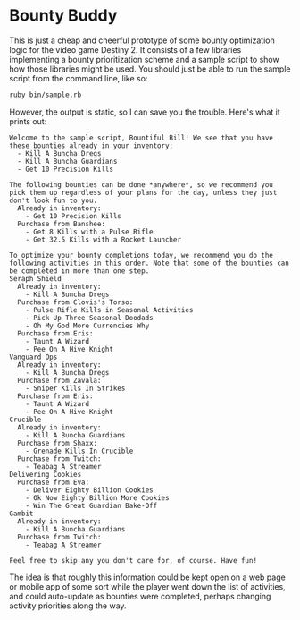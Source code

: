 # Bounty Buddy

This is just a cheap and cheerful prototype of some bounty optimization logic
for the video game Destiny 2. It consists of a few libraries implementing a
bounty prioritization scheme and a sample script to show how those libraries
might be used. You should just be able to run the sample script from the
command line, like so:

```bash
ruby bin/sample.rb
```

However, the output is static, so I can save you the trouble. Here's what it prints out:

```
Welcome to the sample script, Bountiful Bill! We see that you have these bounties already in your inventory:
  - Kill A Buncha Dregs
  - Kill A Buncha Guardians
  - Get 10 Precision Kills

The following bounties can be done *anywhere*, so we recommend you pick them up regardless of your plans for the day, unless they just don't look fun to you.
  Already in inventory:
    - Get 10 Precision Kills
  Purchase from Banshee:
    - Get 8 Kills with a Pulse Rifle
    - Get 32.5 Kills with a Rocket Launcher

To optimize your bounty completions today, we recommend you do the following activities in this order. Note that some of the bounties can be completed in more than one step.
Seraph Shield
  Already in inventory:
    - Kill A Buncha Dregs
  Purchase from Clovis's Torso:
    - Pulse Rifle Kills in Seasonal Activities
    - Pick Up Three Seasonal Doodads
    - Oh My God More Currencies Why
  Purchase from Eris:
    - Taunt A Wizard
    - Pee On A Hive Knight
Vanguard Ops
  Already in inventory:
    - Kill A Buncha Dregs
  Purchase from Zavala:
    - Sniper Kills In Strikes
  Purchase from Eris:
    - Taunt A Wizard
    - Pee On A Hive Knight
Crucible
  Already in inventory:
    - Kill A Buncha Guardians
  Purchase from Shaxx:
    - Grenade Kills In Crucible
  Purchase from Twitch:
    - Teabag A Streamer
Delivering Cookies
  Purchase from Eva:
    - Deliver Eighty Billion Cookies
    - Ok Now Eighty Billion More Cookies
    - Win The Great Guardian Bake-Off
Gambit
  Already in inventory:
    - Kill A Buncha Guardians
  Purchase from Twitch:
    - Teabag A Streamer

Feel free to skip any you don't care for, of course. Have fun!
```

The idea is that roughly this information could be kept open on a web page or
mobile app of some sort while the player went down the list of activities, and
could auto-update as bounties were completed, perhaps changing activity
priorities along the way.
